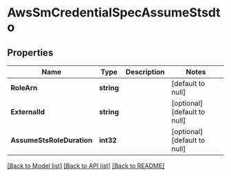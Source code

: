 # AwsSmCredentialSpecAssumeStsdto

## Properties
Name | Type | Description | Notes
------------ | ------------- | ------------- | -------------
**RoleArn** | **string** |  | [default to null]
**ExternalId** | **string** |  | [optional] [default to null]
**AssumeStsRoleDuration** | **int32** |  | [optional] [default to null]

[[Back to Model list]](../README.md#documentation-for-models) [[Back to API list]](../README.md#documentation-for-api-endpoints) [[Back to README]](../README.md)


